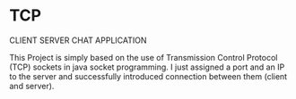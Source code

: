 # TCP
CLIENT SERVER CHAT APPLICATION

This Project is simply based on the use of Transmission Control Protocol (TCP) sockets in java socket programming.
I just assigned a port and an IP to the server and successfully introduced connection between them (client and server).
